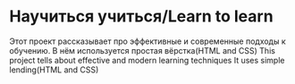 # Научиться учиться/Learn to learn
Этот проект рассказывает про эффективные и современные подходы к обучению.
В нём используется простая вёрстка(HTML and CSS)
This project tells about effective and modern learning techniques
It uses simple lending(HTML and CSS)
